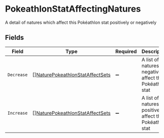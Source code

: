 # PokeathlonStatAffectingNatures

A detail of natures which affect this Pokéathlon stat positively or negatively


## Fields

| Field                                                                                     | Type                                                                                      | Required                                                                                  | Description                                                                               |
| ----------------------------------------------------------------------------------------- | ----------------------------------------------------------------------------------------- | ----------------------------------------------------------------------------------------- | ----------------------------------------------------------------------------------------- |
| `Decrease`                                                                                | [][NaturePokeathlonStatAffectSets](../../models/shared/naturepokeathlonstataffectsets.md) | :heavy_minus_sign:                                                                        | A list of natures that negatively affect this Pokéathlon stat                             |
| `Increase`                                                                                | [][NaturePokeathlonStatAffectSets](../../models/shared/naturepokeathlonstataffectsets.md) | :heavy_minus_sign:                                                                        | A list of natures that positively affect this Pokéathlon stat                             |